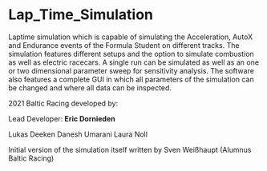 # Lap_Time_Simulation

Laptime simulation which is capable of simulating the Acceleration, AutoX and Endurance events of the Formula Student on different tracks.
The simulation features different setups and the option to simulate combustion as well as electric racecars.
A single run can be simulated as well as an one or two dimensional parameter sweep for sensitivity analysis.
The software also features a complete GUI in which all parameters of the simulation can be changed and where all data can be inspected.

2021 Baltic Racing developed by: 

Lead Developer:
**Eric Dornieden**

Lukas Deeken
Danesh Umarani
Laura Noll

Initial version of the simulation itself written by Sven Weißhaupt (Alumnus Baltic Racing)

